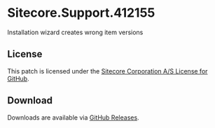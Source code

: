 # Sitecore.Support.412155
Installation wizard creates wrong item versions

## License  
This patch is licensed under the [Sitecore Corporation A/S License for GitHub](https://github.com/sitecoresupport/Sitecore.Support.412155/blob/master/LICENSE).  

## Download  
Downloads are available via [GitHub Releases](https://github.com/sitecoresupport/Sitecore.Support.412155/releases).  
